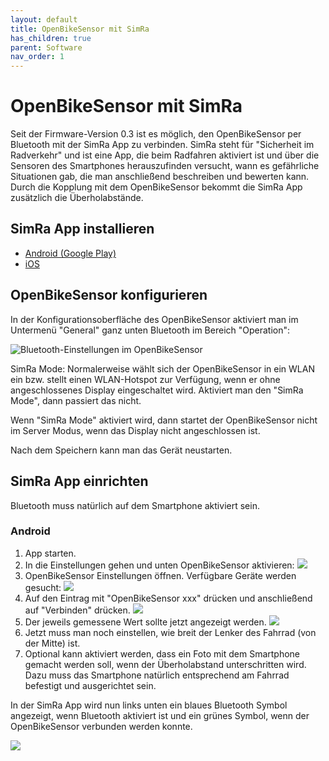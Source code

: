 ```yaml
---
layout: default
title: OpenBikeSensor mit SimRa
has_children: true
parent: Software
nav_order: 1
---
```

# OpenBikeSensor mit SimRa
Seit der Firmware-Version 0.3 ist es möglich, den OpenBikeSensor per Bluetooth mit der SimRa App zu verbinden. SimRa steht für "Sicherheit im Radverkehr" und ist eine App, die beim Radfahren aktiviert ist und über die Sensoren des Smartphones herauszufinden versucht, wann es gefährliche Situationen gab, die man anschließend beschreiben und bewerten kann. Durch die Kopplung mit dem OpenBikeSensor bekommt die SimRa App zusätzlich die Überholabstände.

## SimRa App installieren
* [Android (Google Play)](https://play.google.com/store/apps/details?id=de.tuberlin.mcc.simra.app)
* [iOS](https://apps.apple.com/de/app/simra/id1459516968)

## OpenBikeSensor konfigurieren
In der Konfigurationsoberfläche des OpenBikeSensor aktiviert man im Untermenü "General" ganz unten Bluetooth im Bereich "Operation":

![Bluetooth-Einstellungen im OpenBikeSensor](images/obs_simra_settings_bluetooth.png)

SimRa Mode: Normalerweise wählt sich der OpenBikeSensor in ein WLAN ein bzw. stellt einen WLAN-Hotspot zur Verfügung, wenn er ohne angeschlossenes Display eingeschaltet wird. Aktiviert man den "SimRa Mode", dann passiert das nicht.

Wenn "SimRa Mode" aktiviert wird, dann startet der OpenBikeSensor nicht im Server Modus, wenn das Display nicht angeschlossen ist.

Nach dem Speichern kann man das Gerät neustarten.

## SimRa App einrichten
Bluetooth muss natürlich auf dem Smartphone aktiviert sein.

### Android
1. App starten.
2. In die Einstellungen gehen und unten OpenBikeSensor aktivieren: ![](images/obs_simra-app_bluetooth_enable_obs.jpg)
3. OpenBikeSensor Einstellungen öffnen. Verfügbare Geräte werden gesucht: ![](images/obs_simra-app_bluetooth_found.jpg)
4. Auf den Eintrag mit "OpenBikeSensor xxx" drücken und anschließend auf "Verbinden" drücken. ![](images/obs_simra-app_bluetooth_connect.jpg)
5. Der jeweils gemessene Wert sollte jetzt angezeigt werden. ![](images/obs_simra-app_bluetooth_connected.jpg)
6. Jetzt muss man noch einstellen, wie breit der Lenker des Fahrrad (von der Mitte) ist.
7. Optional kann aktiviert werden, dass ein Foto mit dem Smartphone gemacht werden soll, wenn der Überholabstand unterschritten wird. Dazu muss das Smartphone natürlich entsprechend am Fahrrad befestigt und ausgerichtet sein.

In der SimRa App wird nun links unten ein blaues Bluetooth Symbol angezeigt, wenn Bluetooth aktiviert ist und ein grünes Symbol, wenn der OpenBikeSensor verbunden werden konnte.

![](images/obs_simra-app_bluetooth_mainview.jpg)
